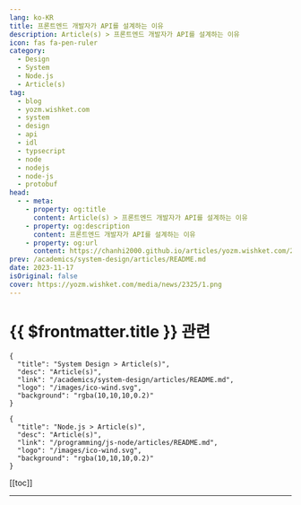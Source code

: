 ```yaml
---
lang: ko-KR
title: 프론트엔드 개발자가 API를 설계하는 이유
description: Article(s) > 프론트엔드 개발자가 API를 설계하는 이유
icon: fas fa-pen-ruler
category: 
  - Design
  - System
  - Node.js
  - Article(s)
tag: 
  - blog
  - yozm.wishket.com
  - system
  - design
  - api
  - idl
  - typsecript
  - node
  - nodejs
  - node-js
  - protobuf
head:
  - - meta:
    - property: og:title
      content: Article(s) > 프론트엔드 개발자가 API를 설계하는 이유
    - property: og:description
      content: 프론트엔드 개발자가 API를 설계하는 이유
    - property: og:url
      content: https://chanhi2000.github.io/articles/yozm.wishket.com/2325.html
prev: /academics/system-design/articles/README.md
date: 2023-11-17
isOriginal: false
cover: https://yozm.wishket.com/media/news/2325/1.png
---
```


# {{ $frontmatter.title }} 관련

```component VPCard
{
  "title": "System Design > Article(s)",
  "desc": "Article(s)",
  "link": "/academics/system-design/articles/README.md",
  "logo": "/images/ico-wind.svg",
  "background": "rgba(10,10,10,0.2)"
}
```

```component VPCard
{
  "title": "Node.js > Article(s)",
  "desc": "Article(s)",
  "link": "/programming/js-node/articles/README.md",
  "logo": "/images/ico-wind.svg",
  "background": "rgba(10,10,10,0.2)"
}
```

[[toc]]

---

<SiteInfo
  name="프론트엔드 개발자가 API를 설계하는 이유 | 요즘IT"
  desc="B2B SaaS 애플리케이션 개발을 시작하면서 KOS팀은 인터페이스 정의 언어(이하 IDL, Interface Definition Language)를 도입하게 되었습니다. IDL은 소프트웨어의 인터페이스를 정의하는 명세 언어를 말하고, 특정한 언어에 국한되지 않는 방법으로 인터페이스를 정의하여 애플리케이션들의 언어가 다르더라도 동일한 인터페이스로 통신할 수 있도록 합니다."
  url="https://yozm.wishket.com/magazine/detail/2325/"
  logo="https://yozm.wishket.com/static/renewal/img/global/gnb_yozmit.svg"
  preview="https://yozm.wishket.com/media/news/2325/1.png"/>

<!-- TODO: 작성 -->

